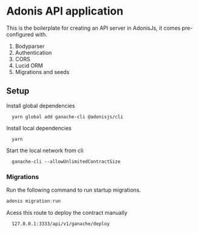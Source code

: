 # Adonis API application

This is the boilerplate for creating an API server in AdonisJs, it comes pre-configured with.

1. Bodyparser
2. Authentication
3. CORS
4. Lucid ORM
5. Migrations and seeds

## Setup

Install global dependencies
```shell
  yarn global add ganache-cli @adonisjs/cli
```

Install local dependencies
```shell
  yarn
```

Start the local network from cli
```shell
  ganache-cli --allowUnlimitedContractSize
```

### Migrations

Run the following command to run startup migrations.

```js
adonis migration:run
```

Acess this route to deploy the contract manually
```
  127.0.0.1:3333/api/v1/ganache/deploy
```
